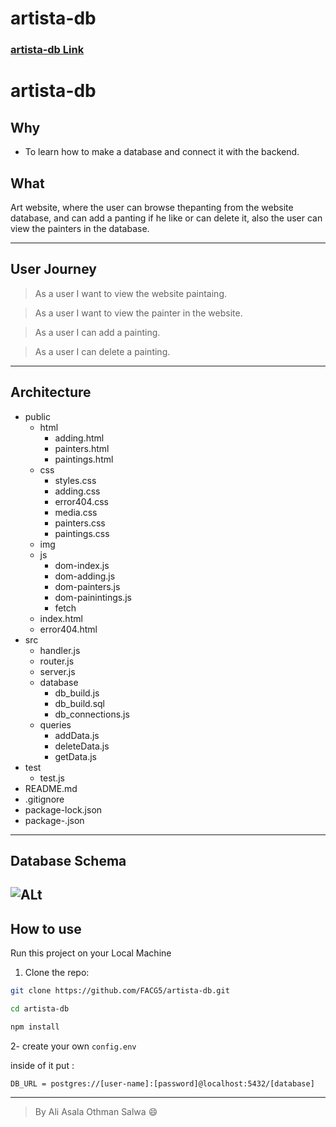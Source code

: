 # artista-db

### **[artista-db Link]()**

# **artista-db**
## **Why**

* To learn how to make a database and connect it with the backend.


## **What**

Art website, where the user can browse thepanting from the website database, and can add a panting if he like or can delete it, also the user can view the painters in the database.
___

## **User Journey**

> As a user I want to view the website paintaing.

> As a user I want to view the painter in the website.

> As a user I can add a painting.

> As a user I can delete a painting.

___

## **Architecture**

* public
  * html
    * adding.html
    * painters.html
    * paintings.html
  * css
    * styles.css
    * adding.css
    * error404.css
    * media.css
    * painters.css
    * paintings.css
  * img
  * js
    * dom-index.js
    * dom-adding.js
    * dom-painters.js
    * dom-painintings.js
    * fetch
  * index.html
  * error404.html
* src
    * handler.js
    * router.js
    * server.js
    * database
        * db_build.js
        * db_build.sql
        * db_connections.js
    * queries
        * addData.js
        * deleteData.js
        * getData.js
* test 
    * test.js
* README.md
* .gitignore 
* package-lock.json
* package-.json
  

---------
## Database Schema

![ALt](https://files.gitter.im/SalwaMugh/ubVn/schema.png)
---------

## **How to use**

Run this project on your Local Machine

1. Clone the repo:

```sh
git clone https://github.com/FACG5/artista-db.git
```
```sh
cd artista-db
```

   

```sh
npm install
```

2- create your own ```config.env``` 

inside of it put :

```DB_URL = postgres://[user-name]:[password]@localhost:5432/[database]```


-----
> By Ali Asala Othman Salwa :smile:

